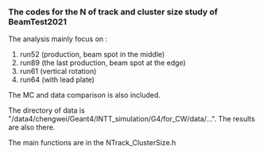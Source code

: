 ### The codes for the N of track and cluster size study of BeamTest2021
The analysis mainly focus on : 
1. run52 (production, beam spot in the middle)
2. run89 (the last production, beam spot at the edge)
3. run61 (vertical rotation)
4. run64 (with lead plate)

The MC and data comparison is also included.

The directory of data is "/data4/chengwei/Geant4/INTT_simulation/G4/for_CW/data/...". The results are also there.

The main functions are in the NTrack_ClusterSize.h


